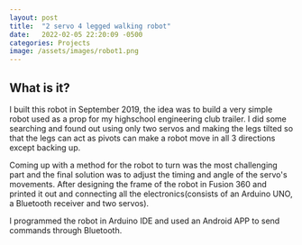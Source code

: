 ```yaml
---
layout: post
title:  "2 servo 4 legged walking robot"
date:   2022-02-05 22:20:09 -0500
categories: Projects
image: /assets/images/robot1.png
---
```


## What is it?

  I built this robot in September 2019, the idea was to build a very simple robot used as a prop for my highschool engineering club trailer. I did some searching and found out using only two servos and making the legs tilted so that the legs can act as pivots can make a robot move in all 3 directions except backing up. 

  Coming up with a method for the robot to turn was the most challenging part and the final solution was to adjust the timing and angle of the servo's movements. After designing the frame of the robot in Fusion 360 and printed it out and
  connecting all the electronics(consists of an Arduino UNO, a Bluetooth receiver and two servos).
  
  I programmed the robot in Arduino IDE and used an Android APP to send commands through Bluetooth.